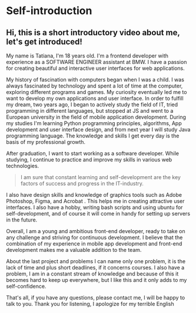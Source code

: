 # Self-introduction

## Hi, this is a short introductory video about me, let's get introduced!
My name is Tatiana, I'm 18 years old. I'm a frontend developer with experience as a SOFTWARE ENGINEER assistant at BMW. 
I have a passion for creating beautiful and interactive user interfaces for web applications.

My history of fascination with computers began when I was a child. 
I was always fascinated by technology and spent a lot of time at the computer, exploring different programs and games. My curiosity eventually led me to want to develop my own applications and user interface.
In order to fulfill my dream, two years ago, I began to actively study the field of IT, tried programming in different languages, but stopped at JS and went to a European university in the field of mobile application development. During my studies I'm learning Python programming principles, algorithms,  App development and user interface design, and from next year I will study Java programming language. The knowledge and skills I get every day is the basis of my professional growth.

After graduation, I want to start working as a software developer. While studying, I continue to practice and improve my skills in various web technologies. 
>I am sure that constant learning and self-development are the key factors of success and progress in the IT-industry.

I also have design skills and knowledge of graphics tools such as Adobe Photoshop, Figma, and Acrobat . This helps me in creating attractive user interfaces.
I also have a hobby, writing bash scripts and using ubuntu for self-development, and of course it will come in handy for setting up servers in the future.

Overall, I am a young and ambitious front-end developer, ready to take on any challenge and striving for continuous development. 
I believe that the combination of my experience in mobile app development and front-end development makes me a valuable addition to the team.

About the last project and problems I can name only one problem, it is the lack of time and plus short deadlines, if it concerns courses. I also have a problem, 
I am in a constant stream of knowledge and because of this it becomes hard to keep up everywhere, but I like this and it only adds to my self-confidence.

That's all, if you have any questions, please contact me, I will be happy to talk to you. Thank you for listening, I apologize for my terrible English
